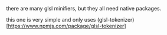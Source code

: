 there are many glsl minifiers, but they all need native packages.

this one is very simple and only uses (glsl-tokenizer)[https://www.npmjs.com/package/glsl-tokenizer]
